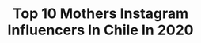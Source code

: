 ---
title: Top 10 Mothers Instagram Influencers In Chile In 2020
description: >-
  Find top mothers Instagram influencers in Chile in 2020. Most popular hashtags: #chile #coronavirus #love #quedateencasa.
platform: Instagram
profiles:
  - username: "benjamiran"
    fullname: >-
      BENJAMIN MIRANDA😜
    location: "Chile"
    followers: 17943
    engagement: 1444
    commentsToLikes: 0.054251
    avatar: "https://scontent-lht6-1.cdninstagram.com/v/t51.2885-19/s320x320/23735230_525505297809736_6633084497657069568_n.jpg?_nc_ht=scontent-lht6-1.cdninstagram.com&_nc_ohc=bNZCkIYxfcoAX-noApu&oh=610ec10880ee84a540e51b3dfc208329&oe=5EBA1470"
    verified: false
    hashtags: "#dollypartonmemechallenge, #maitencillobeach, #maite, #party"
  - username: "charliecuevas"
    fullname: >-
      Charlie Cuevas
    location: "Chile"
    followers: 33181
    engagement: 162
    commentsToLikes: 0.076946
    avatar: "https://scontent-lhr8-1.cdninstagram.com/v/t51.2885-19/s320x320/11848839_674209762710390_1157342997_a.jpg?_nc_ht=scontent-lhr8-1.cdninstagram.com&_nc_ohc=FBYCsk3dBF4AX9vKTla&oh=4a5819843d4d8d38776fed90e23c6627&oe=5EB988E2"
    verified: false
    hashtags: "#performance, #hairdresser, #lamejorcompa, #virus"
  - username: "buenasmamitascl"
    fullname: >-
      H E L G A   O R T I Z ®️
    location: "Chile"
    followers: 17223
    engagement: 136
    commentsToLikes: 0.068082
    avatar: "https://scontent-ams4-1.cdninstagram.com/v/t51.2885-19/s320x320/65189286_364400710885319_8357845056224231424_n.jpg?_nc_ht=scontent-ams4-1.cdninstagram.com&_nc_ohc=_5s8_q_t8PIAX_XU9Dn&oh=534f8d7b317d0b90aa1eef52389f3f95&oe=5EBB5A71"
    verified: false
    hashtags: "#mommysboy, #baby, #maternidadreal, #padres"
  - username: "carolazow"
    fullname: >-
      Caro Lazo
    location: "Chile"
    followers: 2722
    engagement: 771
    commentsToLikes: 0.100988
    avatar: "https://scontent-amt2-1.cdninstagram.com/v/t51.2885-19/s320x320/29417059_178735902758492_4279334783273664512_n.jpg?_nc_ht=scontent-amt2-1.cdninstagram.com&_nc_ohc=VB-FGGIQudMAX8lHtlI&oh=026be9b5b7f3ea5c54d1d122f44e21d5&oe=5EB72668"
    verified: false
    hashtags: "#heart, #free, #yogaparatodos, #health"
  - username: "loretocortes"
    fullname: >-
      Loreto Cortés
    location: "Chile"
    followers: 7469
    engagement: 531
    commentsToLikes: 0.053395
    avatar: "https://scontent-lhr8-1.cdninstagram.com/v/t51.2885-19/s320x320/65892536_2140971002699126_1241734457556205568_n.jpg?_nc_ht=scontent-lhr8-1.cdninstagram.com&_nc_ohc=34D0BpHDA4EAX-QUSrW&oh=c5129241af3164e016dc6e6397ca736b&oe=5EBC07DF"
    verified: false
    hashtags: "#entrenamientofuncional, #chiledesperto, #lamarchamasgrandedechile, #repost"
  - username: "christianzapata.cl"
    fullname: >-
      Cirographia
    location: "Chile"
    followers: 16535
    engagement: 752
    commentsToLikes: 0.016191
    avatar: "https://scontent-lhr8-1.cdninstagram.com/v/t51.2885-19/s320x320/39779038_1900957036873049_1980189693953703936_n.jpg?_nc_ht=scontent-lhr8-1.cdninstagram.com&_nc_ohc=_l_OCbPoOBAAX9lerAI&oh=6b0e99ff2d867b7a840750f1755a49c6&oe=5EBCE8FE"
    verified: false
    hashtags: "#streetstyle, #street, #gira, #moon"
  - username: "marcobor"
    fullname: >-
      Marco Bor
    location: "Chile"
    followers: 35135
    engagement: 689
    commentsToLikes: 0.003100
    avatar: "https://scontent-amt2-1.cdninstagram.com/v/t51.2885-19/s320x320/75388584_733629297134266_447052232328740864_n.jpg?_nc_ht=scontent-amt2-1.cdninstagram.com&_nc_ohc=FdmA2CQ-anUAX8KM6KO&oh=497f17602376d05db9575e68ed325c71&oe=5EB6C6A3"
    verified: false
    hashtags: "#lunarnewyear, #workoutpartner, #sundayfunday, #furbaby"
  - username: "santiagodechile.cl"
    fullname: >-
      Santiago de Chile
    location: "Chile"
    followers: 136521
    engagement: 213
    commentsToLikes: 0.029815
    avatar: "https://scontent-lga3-1.cdninstagram.com/v/t51.2885-19/s320x320/26872722_784015945118997_4795194762506272768_n.jpg?_nc_ht=scontent-lga3-1.cdninstagram.com&_nc_ohc=J5mwCsIf01UAX-oXPl4&oh=ddc0a6e2ea24a7cc05ba53bc265b310b&oe=5EB4D7B6"
    verified: false
    hashtags: "#skyporn, #2020, #light, #sunsets"
  - username: "patagonjournal"
    fullname: >-
      Patagon Journal
    location: "Chile"
    followers: 32350
    engagement: 162
    commentsToLikes: 0.010106
    avatar: "https://scontent-ams4-1.cdninstagram.com/v/t51.2885-19/s320x320/73407387_1719215694880321_1912689944980094976_n.jpg?_nc_ht=scontent-ams4-1.cdninstagram.com&_nc_ohc=XLC_yvF8TRMAX85ZDMR&oh=6c017199c7eafceb5ee6e8a9c0e8e436&oe=5EB33FC5"
    verified: false
    hashtags: "#medioambientechile, #explornature, #venecia, #birdsofpatagonia"
  - username: "steevens_benjamin"
    fullname: >-
      Steevens Benjamin
    location: "Chile"
    followers: 5944
    engagement: 720
    commentsToLikes: 0.076627
    avatar: "https://scontent-ams4-1.cdninstagram.com/v/t51.2885-19/s320x320/81177735_2490022914596781_39670147601924096_n.jpg?_nc_ht=scontent-ams4-1.cdninstagram.com&_nc_ohc=ZLDwsby2OzcAX--JrsX&oh=1e457d2a7d3f2a72086ddec72437b53a&oe=5EB18C47"
    verified: false
    hashtags: "#boredinthehouse, #qu, #perrobomba, #covid"
---